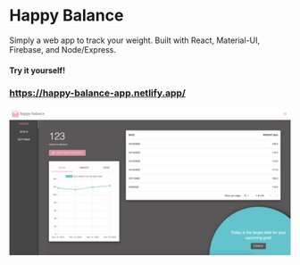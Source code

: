 # Happy Balance

Simply a web app to track your weight. Built with React, Material-UI, Firebase, and Node/Express. 

#### Try it yourself!

### https://happy-balance-app.netlify.app/

![Happy Balance app dashboard](happy_balance_preview.png)
